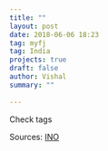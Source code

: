 ```yaml
---
title: ""
layout: post
date: 2018-06-06 18:23
tag: myfj
tag: India
projects: true
draft: false
author: Vishal
summary: ""
 
---
```


Check tags



Sources:
[INO](https://myfj.github.io//) 

